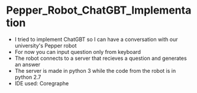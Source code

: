 # Pepper_Robot_ChatGBT_Implementation
- I tried to implement ChatGBT so I can have a conversation with our university's Pepper robot
- For now you can input question only from keyboard
- The robot connects to a server that recieves a question and generates an answer
- The server is made in python 3 while the code from the robot is in python 2.7
- IDE used: Coregraphe

